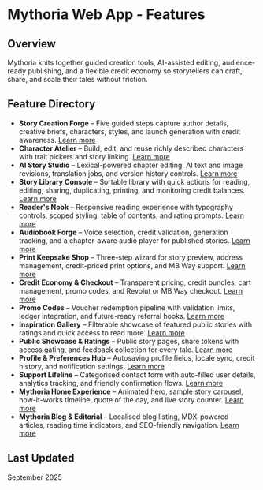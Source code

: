 # Mythoria Web App - Features

## Overview

Mythoria knits together guided creation tools, AI-assisted editing, audience-ready publishing, and a flexible credit economy so storytellers can craft, share, and scale their tales without friction.

## Feature Directory

- **Story Creation Forge** – Five guided steps capture author details, creative briefs, characters, styles, and launch generation with credit awareness. [Learn more](features/story-creation-forge.md)
- **Character Atelier** – Build, edit, and reuse richly described characters with trait pickers and story linking. [Learn more](features/character-atelier.md)
- **AI Story Studio** – Lexical-powered chapter editing, AI text and image revisions, translation jobs, and version history controls. [Learn more](features/ai-story-studio.md)
- **Story Library Console** – Sortable library with quick actions for reading, editing, sharing, duplicating, printing, and monitoring credit balances. [Learn more](features/story-library-console.md)
- **Reader's Nook** – Responsive reading experience with typography controls, scoped styling, table of contents, and rating prompts. [Learn more](features/reader-nook.md)
- **Audiobook Forge** – Voice selection, credit validation, generation tracking, and a chapter-aware audio player for published stories. [Learn more](features/audiobook-forge.md)
- **Print Keepsake Shop** – Three-step wizard for story preview, address management, credit-priced print options, and MB Way support. [Learn more](features/print-keepsake-shop.md)
- **Credit Economy & Checkout** – Transparent pricing, credit bundles, cart management, promo codes, and Revolut or MB Way checkout. [Learn more](features/credit-economy.md)
- **Promo Codes** – Voucher redemption pipeline with validation limits, ledger integration, and future-ready referral hooks. [Learn more](features/promo-codes.md)
- **Inspiration Gallery** – Filterable showcase of featured public stories with ratings and quick access to read more. [Learn more](features/inspiration-gallery.md)
- **Public Showcase & Ratings** – Public story pages, share tokens with access gating, and feedback collection for every tale. [Learn more](features/public-showcase.md)
- **Profile & Preferences Hub** – Autosaving profile fields, locale sync, credit history, and notification settings. [Learn more](features/profile-preferences.md)
- **Support Lifeline** – Categorised contact form with auto-filled user details, analytics tracking, and friendly confirmation flows. [Learn more](features/support-lifeline.md)
- **Mythoria Home Experience** – Animated hero, sample story carousel, how-it-works timeline, quote of the day, and live story counter. [Learn more](features/mythoria-home.md)
- **Mythoria Blog & Editorial** – Localised blog listing, MDX-powered articles, reading time indicators, and SEO-friendly navigation. [Learn more](features/mythoria-blog.md)

## Last Updated

September 2025
